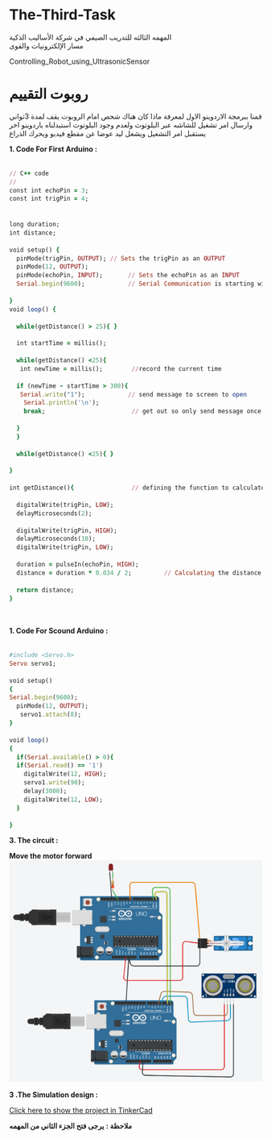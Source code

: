 
# The-Third-Task
المهمه الثالثه للتدريب الصيفي في شركة الأساليب الذكية  
مسار الإلكترونيات والقوى

Controlling_Robot_using_UltrasonicSensor
# روبوت التقييم
قمنا ببرمجة الاردوينو الاول لمعرفة ماذا كان هناك شحص امام الروبوت يقف لمدة 3ثواني وارسال امر تشغيل للشاشه عبر البلوتوث  ولعدم وجود البلوتوث استبدلناه باردوينو اخر يستقبل امر التشغيل ويشغل ليد عوضا عن مقطع فيديو ويحرك الذراع 
 
**1.  Code For First Arduino :**

```ruby

// C++ code
//
const int echoPin = 3;
const int trigPin = 4;


long duration;
int distance; 

void setup() {
  pinMode(trigPin, OUTPUT); // Sets the trigPin as an OUTPUT
  pinMode(12, OUTPUT);
  pinMode(echoPin, INPUT);       // Sets the echoPin as an INPUT
  Serial.begin(9600);            // Serial Communication is starting with 9600 of baudrate speed

}
void loop() {

  while(getDistance() > 25){ }

  int startTime = millis(); 
  
  while(getDistance() <25){ 
   int newTime = millis();        //record the current time

  if (newTime - startTime > 300){ 
   Serial.write("1");            // send message to screen to open
    Serial.println('\n');
    break;                        // get out so only send message once
   
  }
  }
  
  while(getDistance() <25){ }
 
}

int getDistance(){                // defining the function to calculate the distance
   
  digitalWrite(trigPin, LOW);
  delayMicroseconds(2);
  
  digitalWrite(trigPin, HIGH);
  delayMicroseconds(10);
  digitalWrite(trigPin, LOW);
 
  duration = pulseIn(echoPin, HIGH);
  distance = duration * 0.034 / 2;         // Calculating the distance
  
  return distance;
}

 
```
**1.  Code For Scound Arduino :**
```ruby

#include <Servo.h>
Servo servo1;

void setup()
{
Serial.begin(9600);
  pinMode(12, OUTPUT);
   servo1.attach(8);
}

void loop()
{
  if(Serial.available() > 0){
  if(Serial.read() == '1')
    digitalWrite(12, HIGH);
    servo1.write(90);    
    delay(3000);
    digitalWrite(12, LOW);
  }
  
}


```

**3. The circuit  :**

**Move the motor forward**
![Circuit](https://github.com/AbdulazizAlhasil/Summer-Training/blob/main/The%20third%20task/Controlling_RobotArm_using_UltrasonicSensor.png?raw=true)



**3 .The Simulation design  :**

[Click here to show the project in TinkerCad](https://www.tinkercad.com/things/2aFVlHpOv1s-shiny-vihelmo/editel?tenant=circuits)


**ملاحظة  :**
**يرجى فتح الجزء الثاني من المهمه**


